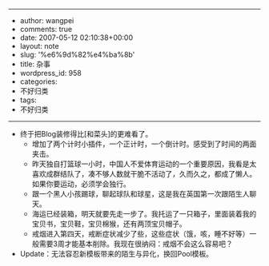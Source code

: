 - --
- author: wangpei
- comments: true
- date: 2007-05-12 02:10:38+00:00
- layout: note
- slug: '%e6%9d%82%e4%ba%8b'
- title: 杂事
- wordpress_id: 958
- categories:
- 不好归类
- tags:
- 不好归类
- --
- 终于把Blog装修得比[和菜头]的更难看了。
    - 增加了两个计时小插件，一个正计时，一个倒计时。感受到了时间的两面夹击。
    - 昨天独自打篮球一小时，中国人不爱体育运动的一个重要原因，我看是太喜欢成群结队了，凑不够人数就干脆不活动了，久而久之，都成了懒人。如果你要运动，必须学会独行。
    - 跟一个黑人小孩踢球，聊起球队和球星，这是我在英国第一次跟陌生人聊天。
    - 海运已经装箱，明天就要先走一步了。我托运了一只箱子，里面装着我的宝贝书，宝贝鞋，宝贝棉猴，还有两顶宝贝帽子。
    - 戒烟进入第四天，戒断症状减少了些，这些症状（饿，咳，睡不好等）一般需要3周才能基本削除。我现在很纳闷：戒烟不会这么容易吧？
- Update：无法容忍新模板带来的陌生与异化，换回Pool模板。
